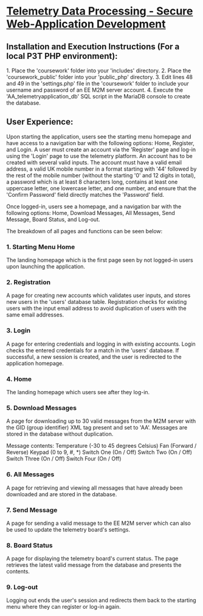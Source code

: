 <b><u><h1>Telemetry Data Processing - Secure Web-Application Development</h1></u></b>

<h2>Installation and Execution Instructions (For a local P3T PHP environment): </h2>
1. Place the 'coursework' folder into your 'includes' directory.
2. Place the 'coursework_public' folder into your 'public_php' directory.
3. Edit lines 48 and 49 in the 'settings.php' file in the 'coursework' folder to include your username and password of an EE M2M server account.
4. Execute the 'AA_telemetryapplication_db' SQL script in the MariaDB console to create the database.

<h2>User Experience:</h2>

Upon starting the application, users see the starting menu homepage and have access to a navigation bar with the following options: Home, Register, and Login. A user must create an account via the 'Register' page and log-in using the 'Login' page to use the telemetry platform. An account has to be created with several valid inputs. The account must have a valid email address, a valid UK mobile number in a format starting with '44' followed by the rest of the mobile number (without the starting '0' and 12 digits in total), a password which is at least 8 characters long, contains at least one uppercase letter, one lowercase letter, and one number, and ensure that the 'Confirm Password' field directly matches the 'Password' field.

Once logged-in, users see a homepage, and a navigation bar with the following options: Home, Download Messages, All Messages, Send Message, Board Status, and Log-out.

The breakdown of all pages and functions can be seen below:

<h3>1. Starting Menu Home</h3>
The landing homepage which is the first page seen by not logged-in users upon launching the application.

<h3>2. Registration</h3>
A page for creating new accounts which validates user inputs, and stores new users in the 'users' database table. Registration checks for existing users with the input email address to avoid duplication of users with the same email addresses.

<h3>3. Login</h3>
A page for entering credentials and logging in with existing accounts. Login checks the entered credentials for a match in the 'users' database. If successful, a new session is created, and the user is redirected to the application homepage.

<h3>4. Home</h3>
The landing homepage which users see after they log-in.

<h3>5. Download Messages</h3>
A page for downloading up to 30 valid messages from the M2M server with the GID (group identifier) XML tag present and set to 'AA'. Messages are stored in the database without duplication.

Message contents:
Temperature (-30 to 45 degrees Celsius)
Fan (Forward / Reverse)
Keypad (0 to 9, #, *)
Switch One (On / Off)
Switch Two (On / Off)
Switch Three (On / Off)
Switch Four (On / Off)

<h3>6. All Messages</h3>
A page for retrieving and viewing all messages that have already been downloaded and are stored in the database.

<h3>7. Send Message</h3>
A page for sending a valid message to the EE M2M server which can also be used to update the telemetry board's settings.

<h3>8. Board Status</h3>
A page for displaying the telemetry board's current status. The page retrieves the latest valid message from the database and presents the contents.

<h3>9. Log-out</h3>
Logging out ends the user's session and redirects them back to the starting menu where they can register or log-in again.
